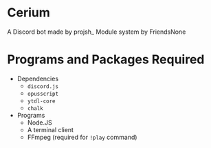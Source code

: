 # Cerium

A Discord bot made by projsh_
Module system by FriendsNone

# Programs and Packages Required
- Dependencies
    - `discord.js`
    - `opusscript`
    - `ytdl-core`
    - `chalk`
- Programs
    - Node.JS
    - A terminal client
    - FFmpeg (required for `!play` command)
